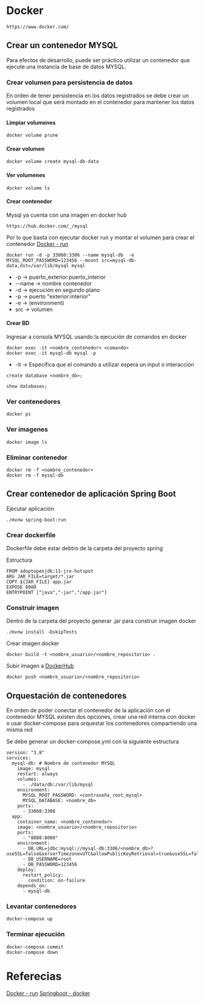 # Docker
```
https://www.docker.com/
```

## Crear un contenedor MYSQL

Para efectos de desarrollo, puede ser práctico utilizar un contenedor que ejecute una instancia de base de datos MYSQL.

### Crear volumen para persistencia de datos

En orden de tener persistencia en los datos registrados se debe crear un volumen local que será montado en el contenedor para mantener los datos registrados

#### Limpiar volumenes

```
docker volume prune
```

#### Crear volumen

```
docker volume create mysql-db-data
```
#### Ver volumenes

```
docker volume ls
```

#### Crear contenedor

Mysql ya cuenta con una imagen en docker hub
```
https://hub.docker.com/_/mysql
```

Por lo que basta con ejecutar docker run y montar el volumen para crear el contenedor 
[Docker - run]

```
docker run -d -p 33060:3306 --name mysql-db  -e MYSQL_ROOT_PASSWORD=123456 --mount src=mysql-db-data,dst=/var/lib/mysql mysql
```
- -p -> puerto_exterior:puerto_interior
- --name -> nombre contenedor
- -d -> ejecución en segundo plano
- -p -> puerto "exterior:interior"
- -e -> (environment)
- src -> volumen

#### Crear BD
Ingresar a consola MYSQL usando la ejecución de comandos en docker

```
docker exec -it <nombre_contenedor> <comando>
docker exec -it mysql-db mysql -p
```

- -it -> Específica que el comando a utilizar espera un input o interacción

```
create database <nombre_db>;
```

```
show databases;
```

### Ver contenedores

```
docker ps
```

### Ver imagenes

```
docker image ls
```

### Eliminar contenedor

```
docker rm -f <nombre_contenedor>
docker rm -f mysql-db
```

## Crear contenedor de aplicación Spring Boot

Ejecutar aplicación
```
./mvnw spring-boot:run
```

### Crear dockerfile

Dockerfile debe estar debtro de la carpeta del proyecto spring

Estructura
```docker
FROM adoptopenjdk:11-jre-hotspot
ARG JAR_FILE=target/*.jar
COPY ${JAR_FILE} app.jar
EXPOSE 8080
ENTRYPOINT ["java","-jar","/app.jar"]
```

### Construir imagen

Dentro de la carpeta del proyecto generar .jar para construir imagen docker
```
./mvnw install -DskipTests
```

Crear imagen docker
```
docker build -t <nombre_usuario>/<nombre_repositorio> .  
```

Subir imagen a [DockerHub]
```
docker push <nombre_usuario>/<nombre_repositorio>
```

## Orquestación de contenedores

En orden de poder conectar el contenedor de la aplicación con el contenedor MYSQL existen dos opciones, crear una red interna con docker o usar docker-compose para orquestar los contenedores compartiendo una misma red

Se debe generar un docker-compose.yml con la siguiente estructura
```docker
version: "3.8"
services:
  mysql-db: # Nombre de contenedor MYSQL
    image: mysql
    restart: always
    volumes:
      - ./data/db:/var/lib/mysql
    environment:
      MYSQL_ROOT_PASSWORD: <contraseña_root_mysql>
      MYSQL_DATABASE: <nombre_db>
    ports:
      - 33060:3306
  app: 
    container_name: <nombre_contenedor>
    image: <nombre_usuario>/<nombre_repositorio>
    ports:
      - "8080:8080"
    environment:
      - DB_URL=jdbc:mysql://mysql-db:3306/<nombre_db>?useSSL=false&serverTimezone=UTC&allowPublicKeyRetrieval=true&useSSL=false
      - DB_USERNAME=root
      - DB_PASSWORD=123456
    deploy:
      restart_policy:
        condition: on-failure
    depends_on:
      - mysql-db
```

### Levantar contenedores

```
docker-compose up
```

### Terminar ejecución

```
docker-compose commit 
docker-compose down
```

# Referecias
[Docker - run]
[Springboot - docker]

[Docker - run]:https://docs.docker.com/engine/reference/run/
[Springboot - docker]:https://spring.io/guides/gs/spring-boot-docker/
[DockerHub]:https://hub.docker.com/
